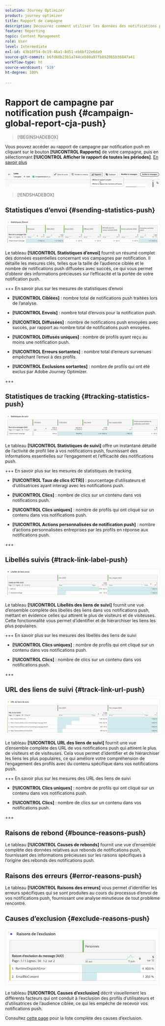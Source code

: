 ```yaml
---
solution: Journey Optimizer
product: journey optimizer
title: Rapport de campagne
description: Découvrez comment utiliser les données des notifications push du rapport de campagne.
feature: Reporting
topic: Content Management
role: User
level: Intermediate
exl-id: 43b10f54-0c19-46a1-8d51-eb6bf22e6da9
source-git-commit: b6fd60b23b1a744ceb80a97fb092065b36847a41
workflow-type: ht
source-wordcount: '519'
ht-degree: 100%

---
```


# Rapport de campagne par notification push {#campaign-global-report-cja-push}

>[!BEGINSHADEBOX]

Vous pouvez accéder au rapport de campagne par notification push en cliquant sur le bouton **[!UICONTROL Rapports]** de votre campagne, puis en sélectionnant **[!UICONTROL Afficher le rapport de toutes les périodes]**. [En savoir plus](report-gs-cja.md)

![](assets/report-access.png)

>[!ENDSHADEBOX]

## Statistiques d’envoi {#sending-statistics-push}

![](assets/cja-campaign-push-sending-stat.png)

Le tableau **[!UICONTROL Statistiques d’envoi]** fournit un résumé complet des données essentielles concernant vos campagnes par notification. Il détaille les mesures clés, telles que la taille de l’audience ciblée et le nombre de notifications push diffusées avec succès, ce qui vous permet d’obtenir des informations précieuses sur l’efficacité et la portée de votre notification push.

+++ En savoir plus sur les mesures de statistiques d’envoi

* **[!UICONTROL Ciblées]** : nombre total de notifications push traitées lors de l’analyse.

* **[!UICONTROL Envois]** : nombre total d’envois pour la notification push.

* **[!UICONTROL Diffusées]** : nombre de notifications push envoyées avec succès, par rapport au nombre total de notifications push envoyées.

* **[!UICONTROL Diffusés uniques]** : nombre de profils ayant reçu au moins une notification push.

* **[!UICONTROL Erreurs sortantes]** : nombre total d’erreurs survenues empêchant l’envoi à des profils.

* **[!UICONTROL Exclusions sortantes]** : nombre de profils qui ont été exclus par Adobe Journey Optimizer.

+++

## Statistiques de tracking {#tracking-statistics-push}

![](assets/cja-campaign-push-track-stat.png)

Le tableau **[!UICONTROL Statistiques de suivi]** offre un instantané détaillé de l’activité de profil liée à vos notifications push, fournissant des informations essentielles sur l’engagement et l’efficacité des notifications push.

+++ En savoir plus sur les mesures de statistiques de tracking

* **[!UICONTROL Taux de clics (CTR)]** : pourcentage d’utilisateurs et d’utilisatrices ayant interagi avec les notifications push.

* **[!UICONTROL Clics]** : nombre de clics sur un contenu dans vos notifications push.

* **[!UICONTROL Clics uniques]** : nombre de profils qui ont cliqué sur un contenu dans vos notifications push.

* **[!UICONTROL Actions personnalisées de notification push]** : nombre d’actions personnalisées entreprises par les profils en réponse aux notifications push.

+++

## Libellés suivis {#track-link-label-push}

![](assets/cja-campaign-push-link-labels.png)

Le tableau **[!UICONTROL Libellés des liens de suivi]** fournit une vue d’ensemble complète des libellés des liens dans vos notifications push, mettant en évidence celles qui attirent le plus de visiteurs et de visiteuses. Cette fonctionnalité vous permet d’identifier et de hiérarchiser les liens les plus populaires.

+++ En savoir plus sur les mesures des libellés des liens de suivi

* **[!UICONTROL Clics uniques]** : nombre de profils qui ont cliqué sur un contenu dans vos notifications push.

* **[!UICONTROL Clics]** : nombre de clics sur un contenu dans vos notifications push.

+++

## URL des liens de suivi {#track-link-url-push}

![](assets/cja-campaign-push-link-urls.png)

Le tableau **[!UICONTROL URL des liens de suivi]** fournit une vue d’ensemble complète des URL de vos notifications push qui attirent le plus de visiteurs et de visiteuses. Cela vous permet d’identifier et de hiérarchiser les liens les plus populaires, ce qui améliore votre compréhension de l’engagement des profils avec du contenu spécifique dans vos notifications push.

+++ En savoir plus sur les mesures des URL des liens de suivi

* **[!UICONTROL Clics uniques]** : nombre de profils qui ont cliqué sur un contenu dans vos notifications push.

* **[!UICONTROL Clics]** : nombre de clics sur un contenu dans vos notifications push.

+++

## Raisons de rebond {#bounce-reasons-push}

Le tableau **[!UICONTROL Causes de rebonds]** fournit une vue d’ensemble complète des données relatives aux rebonds de notifications push, fournissant des informations précieuses sur les raisons spécifiques à l’origine des rebonds des notifications push.

## Raisons des erreurs {#error-reasons-push}

Le tableau **[!UICONTROL Raisons des erreurs]** vous permet d’identifier les erreurs spécifiques qui se sont produites au cours du processus d’envoi de vos notifications push, fournissant une analyse minutieuse de tout problème rencontré.

## Causes d’exclusion {#exclude-reasons-push}

![](assets/cja-campaign-push-excluded.png)

Le tableau **[!UICONTROL Causes d’exclusion]** décrit visuellement les différents facteurs qui ont conduit à l’exclusion des profils d’utilisateurs et d’utilisatrices de l’audience ciblée, ce qui les empêche de recevoir vos notifications push.

Consultez [cette page](exclusion-list.md) pour la liste complète des causes d’exclusion.
